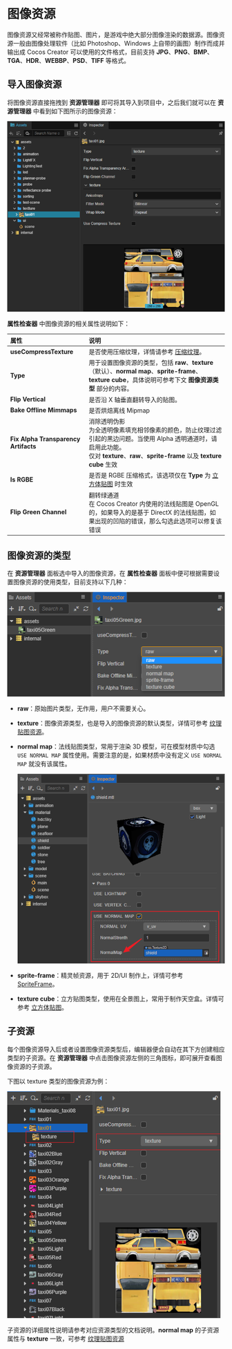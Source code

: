 # 图像资源

图像资源又经常被称作贴图、图片，是游戏中绝大部分图像渲染的数据源。图像资源一般由图像处理软件（比如 Photoshop、Windows 上自带的画图）制作而成并输出成 Cocos Creator 可以使用的文件格式，目前支持 **JPG**、**PNG**、**BMP**、**TGA**、**HDR**、**WEBBP**、**PSD**、**TIFF** 等格式。

## 导入图像资源

将图像资源直接拖拽到 **资源管理器** 即可将其导入到项目中，之后我们就可以在 **资源管理器** 中看到如下图所示的图像资源：

![imported](texture/imported.png)

**属性检查器** 中图像资源的相关属性说明如下：

| 属性 | 说明 |
| :--- | :--- |
| **useCompressTexture** | 是否使用压缩纹理，详情请参考 [压缩纹理](compress-texture.md)。 |
| **Type** | 用于设置图像资源的类型，包括 **raw**、**texture**（默认）、**normal map**、**sprite-frame**、**texture cube**，具体说明可参考下文 **图像资源类型** 部分的内容。 |
| **Flip Vertical** | 是否沿 X 轴垂直翻转导入的贴图。 |
| **Bake Offline Mimmaps** | 是否烘焙离线 Mipmap |
| **Fix Alpha Transparency Artifacts** | 消除透明伪影 <br> 为全透明像素填充相邻像素的颜色，防止纹理过滤引起的黑边问题。当使用 Alpha 透明通道时，请启用此功能。<br> 仅对 **texture**、**raw**、**sprite-frame** 以及 **texture cube** 生效 |
| **Is RGBE** | 是否是 RGBE 压缩格式，该选项仅在 **Type** 为 [立方体贴图](texture-cube.md) 时生效 |
| **Flip Green Channel** | 翻转绿通道 <br> 在 Cocos Creator 内使用的法线贴图是 OpenGL 的，如果导入的是基于 DirectX 的法线贴图，如果出现的凹陷的错误，那么勾选此选项可以修复该错误 |

## 图像资源的类型

在 **资源管理器** 面板选中导入的图像资源，在 **属性检查器** 面板中便可根据需要设置图像资源的使用类型，目前支持以下几种：

![type-change](texture/type-change.png)

- **raw**：原始图片类型，无作用，用户不需要关心。

- **texture**：图像资源类型，也是导入的图像资源的默认类型，详情可参考 [纹理贴图资源](texture.md)。

- **normal map**：法线贴图类型，常用于渲染 3D 模型，可在模型材质中勾选 `USE NORMAL MAP` 属性使用。需要注意的是，如果材质中没有定义 `USE NORMAL MAP` 就没有该属性。

  ![normal-map](texture/normal-map.png)

- **sprite-frame**：精灵帧资源，用于 2D/UI 制作上，详情可参考 [SpriteFrame](sprite-frame.md)。

- **texture cube**：立方贴图类型，使用在全景图上，常用于制作天空盒。详情可参考 [立方体贴图](texture-cube.md)。

## 子资源

每个图像资源导入后或者设置图像资源类型后，编辑器便会自动在其下方创建相应类型的子资源。在 **资源管理器** 中点击图像资源左侧的三角图标，即可展开查看图像资源的子资源。

下图以 texture 类型的图像资源为例：

![image info](texture/sub-texture.png)

子资源的详细属性说明请参考对应资源类型的文档说明。**normal map** 的子资源属性与 **texture** 一致，可参考 [纹理贴图资源](texture.md)

